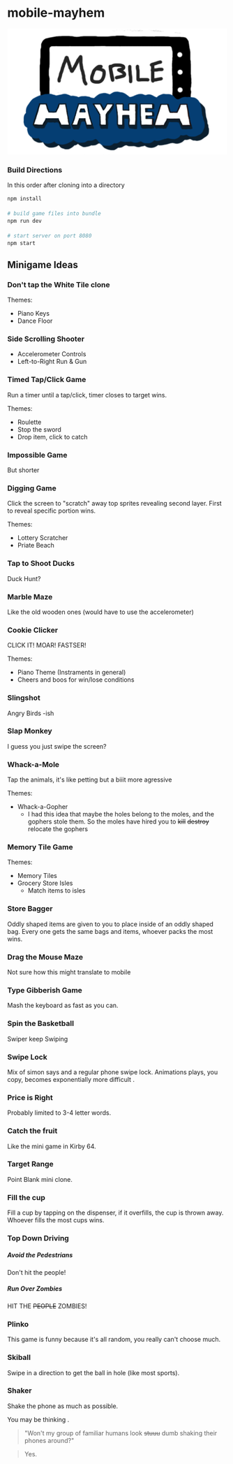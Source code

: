 # mobile-mayhem

![meh logo](dist/assets/logo2.png?raw=true "Now with not-as-bad-as-before-but-stil-bad-and-not-the-good-bad logo")

### Build Directions

In this order after cloning into a directory

```bash
npm install

# build game files into bundle
npm run dev

# start server on port 8080
npm start
```
## Minigame Ideas

### Don't tap the White Tile clone

Themes:
- Piano Keys
- Dance Floor

### Side Scrolling Shooter
- Accelerometer Controls
- Left-to-Right Run & Gun

### Timed Tap/Click Game
Run a timer until a tap/click, timer closes to target wins.

Themes:
- Roulette
- Stop the sword
- Drop item, click to catch

### Impossible Game
But shorter

### Digging Game
Click the screen to "scratch" away top sprites revealing second layer.
First to reveal specific portion wins.

Themes:
- Lottery Scratcher
- Priate Beach

### Tap to Shoot Ducks
Duck Hunt?

### Marble Maze
Like the old wooden ones (would have to use the accelerometer)

### Cookie Clicker
CLICK IT! MOAR! FASTSER!

Themes:
- Piano Theme (Instraments in general)
- Cheers and boos for win/lose conditions

### Slingshot
Angry Birds -ish

### Slap Monkey
I guess you just swipe the screen?

### Whack-a-Mole
Tap the animals, it's like petting but a biiit more agressive

Themes:
- Whack-a-Gopher
  - I had this idea that maybe the holes belong to the moles, and the gophers stole them. So the moles have hired you to ~~kill~~ ~~destroy~~ relocate the gophers

### Memory Tile Game
Themes:
- Memory Tiles
- Grocery Store Isles
  - Match items to isles

### Store Bagger
Oddly shaped items are given to you to place inside of an oddly shaped bag.
Every one gets the same bags and items, whoever packs the most wins.

### Drag the Mouse Maze
Not sure how this might translate to mobile

### Type Gibberish Game
Mash the keyboard as fast as you can.

### Spin the Basketball
Swiper keep Swiping

### Swipe Lock
Mix of simon says and a regular phone swipe lock.
Animations plays, you copy, becomes exponentially more difficult .

### Price is Right
Probably limited to 3-4 letter words.

### Catch the fruit
Like the mini game in Kirby 64.

### Target Range
Point Blank mini clone.

### Fill the cup
Fill a cup by tapping on the dispenser, if it overfills, the cup is thrown away.
Whoever fills the most cups wins.

### Top Down Driving
##### Avoid the Pedestrians
Don't hit the people!

##### Run Over Zombies
HIT THE ~~PEOPLE~~ ZOMBIES!

### Plinko
This game is funny because it's all random, you really can't choose much.

### Skiball
Swipe in a direction to get the ball in hole (like most sports).

### Shaker
Shake the phone as much as possible.

You may be thinking .
> "Won't my group of familiar humans look ~~stuuu~~ dumb shaking their phones around?"

> Yes.
